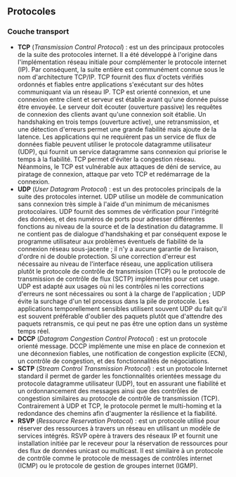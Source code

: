 ## Protocoles

### Couche transport

* **TCP** (*Transmission Control Protocol*) : est un des principaux protocoles de la suite des
  protocoles internet. Il a été développé à l'origine dans l'implémentation réseau initiale pour
  complémenter le protocole internet (IP). Par conséquent, la suite entière est communément connue
  sous le nom d'architecture TCP/IP. TCP fournit des flux d'octets vérifiés ordonnés et fiables
  entre applications s'exécutant sur des hôtes communiquant via un réseau IP. TCP est orienté
  connexion, et une connexion entre client et serveur est établie avant qu'une donnée puisse être
  envoyée. Le serveur doit écouter (ouverture passive) les requêtes de connexion des clients avant
  qu'une connexion soit établie. Un handshaking en trois temps (ouverture active), une
  retransmission, et une détection d'erreurs permet une grande fiabilité mais ajoute de la latence.
  Les applications qui ne requièrent pas un service de flux de données fiable peuvent utiliser le
  protocole datagramme utilisateur (UDP), qui fournit un service datagramme sans connexion qui
  priorise le temps à la fiabilité. TCP permet d'éviter la congestion réseau. Néanmoins, le TCP est
  vulnérable aux attaques de déni de service, au piratage de connexion, attaque par veto TCP et
  redémarrage de la connexion.
* **UDP** (*User Datagram Protocol*) : est un des protocoles principals de la suite des protocoles
  internet. UDP utilise un modèle de communication sans connexion très simple à l'aide d'un minimum
  de mécanismes protocolaires. UDP fournit des sommes de vérification pour l'intégrité des données,
  et des numéros de ports pour adresser différentes fonctions au niveau de la source et de la
  destination du datagramme. Il ne contient pas de dialogue d'handshaking et par conséquent expose
  le programme utilisateur aux problèmes éventuels de fiabilité de la connexion réseau sous-jacente
  ; il n'y a aucune garantie de livraison, d'ordre ni de double protection. Si une correction
  d'erreur est nécessaire au niveau de l'interface réseau, une application utilisera plutôt le
  protocole de contrôle de transmission (TCP) ou le protocole de transmission de contrôle de flux
  (SCTP) implémentés pour cet usage. UDP est adapté aux usages où ni les contrôles ni les
  corrections d'erreurs ne sont nécessaires ou sont à la charge de l'application ; UDP évite la
  surchage d'un tel processus dans la pile de protocole. Les applications temporellement sensibles
  utilisent souvent UDP du fait qu'il est souvent préférable d'oublier des paquets plutôt que
  d'attendre des paquets retransmis, ce qui peut ne pas être une option dans un système temps réel.
* **DCCP** (*Datagram Congestion Control Protocol*) : est un protocole orienté message. DCCP
  implémente une mise en place de connexion et une déconnexion fiables, une notification de
  congestion explicite (ECN), un contrôle de congestion, et des fonctionnalités de négociations.
* **SCTP** (*Stream Control Transmission Protocol*) : est un protocole Internet standard il permet
  de garder les fonctionnalités orientées message du protocole datagramme utilisateur (UDP), tout en
  assurant une fiabilité et un ordonnancement des messages ainsi que des contrôles de congestion
  similaires au protocole de contrôle de transmission (TCP). Contrairement à UDP et TCP, le
  protocole permet le multi-homing et la redondance des chemins afin d'augmenter la résilience et la
  fiabilité.
* **RSVP** (*Ressource Reservation Protocol*) : est un protocole utilisé pour réserver des
  ressources à travers un réseau en utilisant un modèle de services intégrés. RSVP opère à travers
  des réseaux IP et fournit une installation initiée par le receveur pour la réservation de
  ressources pour des flux de données unicast ou multicast. Il est similaire à un protocole de
  contrôle comme le protocole de messages de contrôles internet (ICMP) ou le protocole de gestion de
  groupes internet (IGMP).
